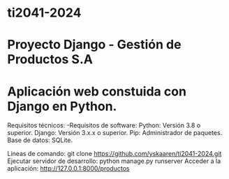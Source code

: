 # ti2041-2024

# Proyecto Django - Gestión de Productos S.A
# Aplicación web constuida con Django en Python.

Requisitos técnicos:
    -Requisitos de software:
        Python: Versión 3.8 o superior.
        Django: Versión 3.x.x o superior.
        Pip: Administrador de paquetes.
        Base de datos: SQLite.

Lineas de comando:
    git clone https://github.com/yskaaren/ti2041-2024.git
    Ejecutar servidor de desarrollo: python manage.py runserver
    Acceder a la aplicación: http://127.0.0.1:8000/productos

